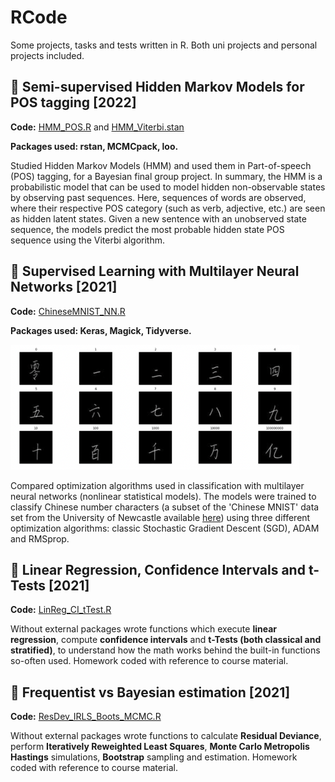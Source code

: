 # RCode
Some projects, tasks and tests written in R. Both uni projects and personal projects included.


## :pushpin: Semi-supervised Hidden Markov Models for POS tagging [2022]
**Code:** [HMM_POS.R](https://github.com/xiancaicai/RCode/blob/main/HMM_POS.R) and [HMM_Viterbi.stan](https://github.com/xiancaicai/RCode/blob/main/HMM_Viterbi.stan)

**Packages used: rstan, MCMCpack, loo.**

Studied Hidden Markov Models (HMM) and used them in Part-of-speech (POS) tagging, for a Bayesian final group project. In summary, the HMM is a probabilistic model that can be used to model hidden non-observable states by observing past sequences. Here, sequences of words are observed, where their respective POS category (such as verb, adjective, etc.) are seen as hidden latent states. Given a new sentence with an unobserved state sequence, the models predict the most probable hidden state POS sequence using the Viterbi algorithm.

## :pushpin: Supervised Learning with Multilayer Neural Networks [2021]
**Code:** [ChineseMNIST_NN.R](https://github.com/xiancaicai/RCode/blob/main/ChineseMNIST_NN.R)

**Packages used: Keras, Magick, Tidyverse.**

<img src="chinesemnist.png" height="200">

Compared optimization algorithms used in classification with multilayer neural networks (nonlinear statistical models). The models were trained to classify Chinese number characters (a subset of the 'Chinese MNIST' data set from the University of Newcastle available [here](https://data.ncl.ac.uk/articles/dataset/Handwritten_Chinese_Numbers/10280831/1)) using three different optimization algorithms: classic Stochastic Gradient Descent (SGD), ADAM and RMSprop. 

## :pushpin: Linear Regression, Confidence Intervals and t-Tests [2021]
**Code:** [LinReg_CI_tTest.R](https://github.com/xiancaicai/RCode/blob/main/LinReg_CI_tTest.R)

Without external packages wrote functions which execute **linear regression**, compute **confidence intervals** and **t-Tests (both classical and stratified)**, to understand how the math works behind the built-in functions so-often used. Homework coded with reference to course material.

## :pushpin: Frequentist vs Bayesian estimation [2021]
**Code:** [ResDev_IRLS_Boots_MCMC.R](https://github.com/xiancaicai/RCode/blob/main/ResDev_IRLS_Boots_MCMC.R)

Without external packages wrote functions to calculate **Residual Deviance**, perform **Iteratively Reweighted Least Squares**, **Monte Carlo Metropolis Hastings** simulations, **Bootstrap** sampling and estimation. Homework coded with reference to course material.

